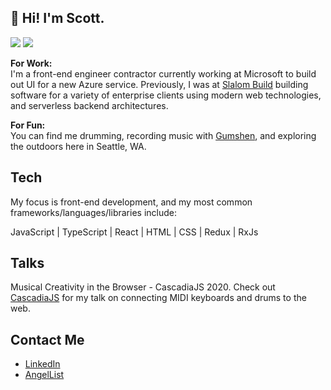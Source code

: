 ## 👋 Hi! I'm Scott.
![](https://img.shields.io/badge/status-drumming-green)
![](https://visitor-badge.glitch.me/badge?page_id=scott-ammon.scott-ammon)

**For Work:**  
I'm a front-end engineer contractor currently working at Microsoft to build out UI for a new Azure service. Previously, I was at [Slalom Build](https://www.slalombuild.com/) building software for a variety of enterprise clients using modern web technologies, and serverless backend architectures.

**For Fun:**  
You can find me drumming, recording music with [Gumshen](https://open.spotify.com/artist/1ynnDWaJZ6KwwQDdjiEYI6), and exploring the outdoors here in Seattle, WA.

## Tech
My focus is front-end development, and my most common frameworks/languages/libraries include:

JavaScript | TypeScript | React | HTML | CSS | Redux | RxJs

## Talks
Musical Creativity in the Browser - CascadiaJS 2020. Check out [CascadiaJS](https://2020.cascadiajs.com/speakers/scott-ammon) for my talk on connecting MIDI keyboards and drums to the web.

## Contact Me
* [LinkedIn](https://www.linkedin.com/in/scottammon)
* [AngelList](https://angel.co/u/scott-ammon)



